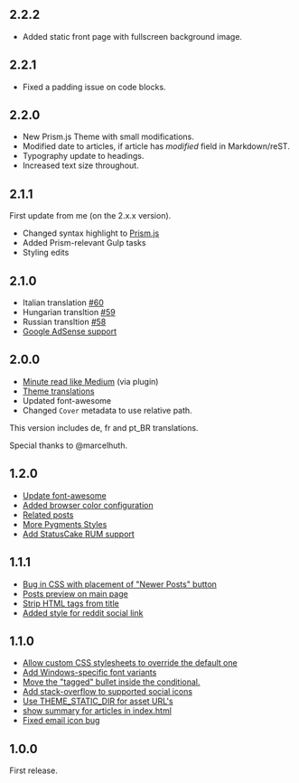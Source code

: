 ## 2.2.2
- Added static front page with fullscreen background image.

## 2.2.1
- Fixed a padding issue on code blocks.

## 2.2.0

- New Prism.js Theme with small modifications.
- Modified date to articles, if article has *modified* field in Markdown/reST.
- Typography update to headings.
- Increased text size throughout.

## 2.1.1

First update from me (on the 2.x.x version).
- Changed syntax highlight to [Prism.js](http://prismjs.com/)
- Added Prism-relevant Gulp tasks
- Styling edits

## 2.1.0

- Italian translation [#60](https://github.com/alexandrevicenzi/Flex/issues/60)
- Hungarian transltion [#59](https://github.com/alexandrevicenzi/Flex/issues/59)
- Russian transltion [#58](https://github.com/alexandrevicenzi/Flex/issues/58)
- [Google AdSense support](https://github.com/alexandrevicenzi/Flex/issues/47)

## 2.0.0

- [Minute read like Medium](https://github.com/alexandrevicenzi/Flex/issues/48) (via plugin)
- [Theme translations](https://github.com/alexandrevicenzi/Flex/wiki/Translation-support)
- Updated font-awesome
- Changed `Cover` metadata to use relative path.

This version includes de, fr and pt_BR translations.

Special thanks to @marcelhuth.

## 1.2.0

- [Update font-awesome](https://github.com/alexandrevicenzi/Flex/issues/31)
- [Added browser color configuration](https://github.com/alexandrevicenzi/Flex/pull/34)
- [Related posts](https://github.com/alexandrevicenzi/Flex/pull/27)
- [More Pygments Styles](https://github.com/alexandrevicenzi/Flex/issues/38)
- [Add StatusCake RUM support](https://github.com/alexandrevicenzi/Flex/issues/16)

## 1.1.1

- [Bug in CSS with placement of "Newer Posts" button](https://github.com/alexandrevicenzi/Flex/issues/21)
- [Posts preview on main page](https://github.com/alexandrevicenzi/Flex/issues/14)
- [Strip HTML tags from title](https://github.com/alexandrevicenzi/Flex/pull/25)
- [Added style for reddit social link](https://github.com/alexandrevicenzi/Flex/pull/23)

## 1.1.0

- [Allow custom CSS stylesheets to override the default one](https://github.com/alexandrevicenzi/Flex/pull/9)
- [Add Windows-specific font variants](https://github.com/alexandrevicenzi/Flex/pull/8)
- [Move the "tagged" bullet inside the conditional.](https://github.com/alexandrevicenzi/Flex/pull/7)
- [Add stack-overflow to supported social icons](https://github.com/alexandrevicenzi/Flex/pull/6)
- [Use THEME_STATIC_DIR for asset URL's](https://github.com/alexandrevicenzi/Flex/pull/5)
- [show summary for articles in index.html](https://github.com/alexandrevicenzi/Flex/pull/4)
- [Fixed email icon bug](https://github.com/alexandrevicenzi/Flex/pull/3)

## 1.0.0

First release.
